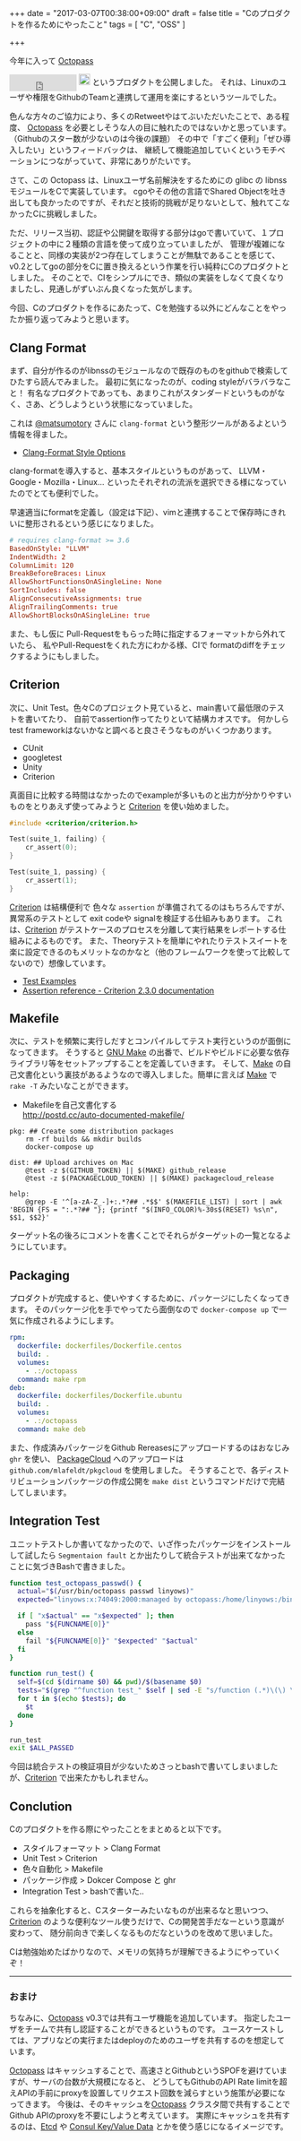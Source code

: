 +++
date = "2017-03-07T00:38:00+09:00"
draft = false
title = "Cのプロダクトを作るためにやったこと"
tags = [ "C", "OSS" ]

+++

<style>.hatena-bookmark-button-frame { vertical-align: middle; }</style>

今年に入って [Octopass][octopass]
<iframe style="width:120px;vertical-align:middle;" src="https://ghbtns.com/github-btn.html?user=linyows&repo=octopass&type=star&count=true&size=large" frameborder="0" scrolling="0" width="160px" height="30px"></iframe>
<a href="http://b.hatena.ne.jp/entry/tomohisaoda.com/posts/2017/ease_management_of_linux_server_administrator.html" class="hatena-bookmark-button" data-hatena-bookmark-layout="basic-label-counter" data-hatena-bookmark-lang="ja" data-hatena-bookmark-height="29" title="このエントリーをはてなブックマークに追加"><img src="https://b.st-hatena.com/images/entry-button/button-only@2x.png" alt="このエントリーをはてなブックマークに追加" width="20" height="20" style="border: none;" /></a><script type="text/javascript" src="https://b.st-hatena.com/js/bookmark_button.js" charset="utf-8" async="async"></script>
というプロダクトを公開しました。
それは、Linuxのユーザや権限をGithubのTeamと連携して運用を楽にするというツールでした。

色んな方々のご協力により、多くのRetweetやはてぶいただいたことで、ある程度、
[Octopass][octopass] を必要としそうな人の目に触れたのではないかと思っています。
（Githubのスター数が少ないのは今後の課題）
その中で「すごく便利」「ぜひ導入したい」というフィードバックは、
継続して機能追加していくというモチベーションにつながっていて、非常にありがたいです。

さて、この Octopass は、Linuxユーザ名前解決をするためにの glibc の libnssモジュールをCで実装しています。
cgoやその他の言語でShared Objectを吐き出しても良かったのですが、それだと技術的挑戦が足りないとして、触れてこなかったCに挑戦しました。

ただ、リリース当初、認証や公開鍵を取得する部分はgoで書いていて、１プロジェクトの中に２種類の言語を使って成り立っていましたが、
管理が複雑になることと、同様の実装が2つ存在してしまうことが無駄であることを感じて、
v0.2としてgoの部分をCに置き換えるという作業を行い純粋にCのプロダクトとしました。
そのことで、CIをシンプルにでき、類似の実装をしなくて良くなりましたし、見通しがずいぶん良くなった気がします。

今回、Cのプロダクトを作るにあたって、Cを勉強する以外にどんなことをやったか振り返ってみようと思います。

Clang Format
------------

まず、自分が作るのがlibnssのモジュールなので既存のものをgithubで検索してひたすら読んでみました。
最初に気になったのが、coding styleがバラバラなこと！
有名なプロダクトであっても、あまりこれがスタンダードというものがなく、さあ、どうしようという状態になっていました。

これは [@matsumotory][matsumotory] さんに `clang-format` という整形ツールがあるよという情報を得ました。

- [Clang-Format Style Options][clangformat]

clang-formatを導入すると、基本スタイルというものがあって、
LLVM・Google・Mozilla・Linux... といったそれぞれの流派を選択できる様になっていたのでとても便利でした。

早速適当にformatを定義し（設定は下記）、vimと連携することで保存時にきれいに整形されるという感じになりました。

```conf
# requires clang-format >= 3.6
BasedOnStyle: "LLVM"
IndentWidth: 2
ColumnLimit: 120
BreakBeforeBraces: Linux
AllowShortFunctionsOnASingleLine: None
SortIncludes: false
AlignConsecutiveAssignments: true
AlignTrailingComments: true
AllowShortBlocksOnASingleLine: true
```

また、もし仮に Pull-Requestをもらった時に指定するフォーマットから外れていたら、
私やPull-Requestをくれた方にわかる様、CIで formatのdiffをチェックするようにもしました。

Criterion
---------

次に、Unit Test。色々Cのプロジェクト見ていると、main書いて最低限のテストを書いてたり、
自前でassertion作ってたりといて結構カオスです。
何かしらtest frameworkはないかなと調べると良さそうなものがいくつかあります。

- CUnit
- googletest
- Unity
- Criterion

真面目に比較する時間はなかったのでexampleが多いものと出力が分かりやすいものをとりあえず使ってみようと [Criterion][criterion] を使い始めました。

```c
#include <criterion/criterion.h>

Test(suite_1, failing) {
    cr_assert(0);
}

Test(suite_1, passing) {
    cr_assert(1);
}
```

[Criterion][criterion] は結構便利で 色々な `assertion` が準備されてるのはもちろんですが、
異常系のテストとして exit codeや signalを検証する仕組みもあります。
これは、[Criterion][criterion] がテストケースのプロセスを分離して実行結果をレポートする仕組みによるものです。
また、Theoryテストを簡単にやれたりテストスイートを楽に設定できるのもメリットなのかなと（他のフレームワークを使って比較してないので）想像しています。

- [Test Examples][example]
- [Assertion reference - Criterion 2.3.0 documentation][assertion]

Makefile
--------

次に、テストを頻繁に実行しだすとコンパイルしてテスト実行というのが面倒になってきます。
そうすると [GNU Make][make] の出番で、ビルドやビルドに必要な依存ライブラリ等をセットアップすることを定義していきます。
そして、[Make][make] の自己文書化という裏技があるようなので導入しました。簡単に言えば [Make][make] で `rake -T` みたいなことができます。

- Makefileを自己文書化する  
  http://postd.cc/auto-documented-makefile/

```make
pkg: ## Create some distribution packages
	rm -rf builds && mkdir builds
	docker-compose up

dist: ## Upload archives on Mac
	@test -z $(GITHUB_TOKEN) || $(MAKE) github_release
	@test -z $(PACKAGECLOUD_TOKEN) || $(MAKE) packagecloud_release

help:
	@grep -E '^[a-zA-Z_-]+:.*?## .*$$' $(MAKEFILE_LIST) | sort | awk 'BEGIN {FS = ":.*?## "}; {printf "$(INFO_COLOR)%-30s$(RESET) %s\n", $$1, $$2}'
```

ターゲット名の後ろにコメントを書くことでそれらがターゲットの一覧となるようにしています。

Packaging
---------

プロダクトが完成すると、使いやすくするために、パッケージにしたくなってきます。
そのパッケージ化を手でやってたら面倒なので `docker-compose up` で一気に作成されるようにします。

```yml
rpm:
  dockerfile: dockerfiles/Dockerfile.centos
  build: .
  volumes:
    - .:/octopass
  command: make rpm
deb:
  dockerfile: dockerfiles/Dockerfile.ubuntu
  build: .
  volumes:
    - .:/octopass
  command: make deb
```

また、作成済みパッケージをGithub Rereasesにアップロードするのはおなじみ `ghr` を使い、
[PackageCloud][packagecloud] へのアップロードは `github.com/mlafeldt/pkgcloud` を使用しました。
そうすることで、各ディストリビューションパッケージの作成公開を `make dist` というコマンドだけで完結してしまいます。

Integration Test
----------------

ユニットテストしか書いてなかったので、いざ作ったパッケージをインストールして試したら
`Segmentaion fault` とか出たりして統合テストが出来てなかったことに気づきBashで書きました。

```sh
function test_octopass_passwd() {
  actual="$(/usr/bin/octopass passwd linyows)"
  expected="linyows:x:74049:2000:managed by octopass:/home/linyows:/bin/bash"

  if [ "x$actual" == "x$expected" ]; then
    pass "${FUNCNAME[0]}"
  else
    fail "${FUNCNAME[0]}" "$expected" "$actual"
  fi
}

function run_test() {
  self=$(cd $(dirname $0) && pwd)/$(basename $0)
  tests="$(grep "^function test_" $self | sed -E "s/function (.*)\(\) \{/\1/g")"
  for t in $(echo $tests); do
    $t
  done
}

run_test
exit $ALL_PASSED
```

今回は統合テストの検証項目が少ないためさっとbashで書いてしまいましたが、[Criterion][criterion] で出来たかもしれません。

Conclution
----------

Cのプロダクトを作る際にやったことをまとめると以下です。

- スタイルフォーマット > Clang Format
- Unit Test > Criterion
- 色々自動化 > Makefile
- パッケージ作成 > Dokcer Compose と ghr
- Integration Test > bashで書いた..

これらを抽象化すると、Cスターターみたいなものが出来るなと思いつつ、
[Criterion][criterion] のような便利なツール使うだけで、Cの開発苦手だなーという意識が変わって、
随分前向きで楽しくなるものだなというのを改めて思いました。

Cは勉強始めたばかりなので、メモリの気持ちが理解できるようにやっていくぞ！

- - -

### おまけ

ちなみに、[Octopass][octopass] v0.3では共有ユーザ機能を追加しています。
指定したユーザをチームで共有し認証することができるというものです。
ユースケーストしては、アプリなどの実行またはdeployのためのユーザを共有するのを想定しています。

[Octopass][octopass] はキャッシュすることで、高速さとGithubというSPOFを避けていますが、サーバの台数が大規模になると、
どうしてもGithubのAPI Rate limitを超えAPIの手前にproxyを設置してリクエスト回数を減らすという施策が必要になってきます。
今後は、そのキャッシュを[Octopass][octopass] クラスタ間で共有することでGithub APIのproxyを不要にしようと考えています。
実際にキャッシュを共有するのは、[Etcd][etcd] や [Consul Key/Value Data][consul] とかを使う感じになるイメージです。

[octopass]: https://github.com/linyows/octopass
[matsumotory]: https://twitter.com/matsumotory
[clangformat]: https://clang.llvm.org/docs/ClangFormatStyleOptions.html
[criterion]: https://github.com/Snaipe/Criterion
[example]: https://github.com/Snaipe/Criterion/tree/bleeding/samples
[assertion]: http://criterion.readthedocs.io/en/master/assert.html#base-assertions
[make]: https://www.gnu.org/software/make
[packagecloud]: https://packagecloud.io/
[etcd]: https://github.com/coreos/etcd
[consul]: https://www.consul.io/intro/getting-started/kv.html
